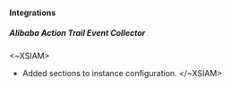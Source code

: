 
#### Integrations
##### Alibaba Action Trail Event Collector
<~XSIAM>
- Added sections to instance configuration.
</~XSIAM>